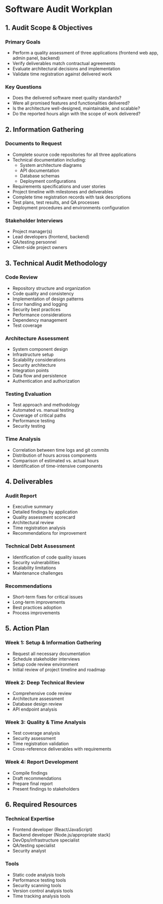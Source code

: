 # Software Audit Workplan

## 1. Audit Scope & Objectives

### Primary Goals
- Perform a quality assessment of three applications (frontend web app, admin panel, backend)
- Verify deliverables match contractual agreements
- Evaluate architectural decisions and implementation
- Validate time registration against delivered work

### Key Questions
- Does the delivered software meet quality standards?
- Were all promised features and functionalities delivered?
- Is the architecture well-designed, maintainable, and scalable?
- Do the reported hours align with the scope of work delivered?

## 2. Information Gathering

### Documents to Request
- Complete source code repositories for all three applications
- Technical documentation including:
  - System architecture diagrams
  - API documentation
  - Database schemas
  - Deployment configurations
- Requirements specifications and user stories
- Project timeline with milestones and deliverables
- Complete time registration records with task descriptions
- Test plans, test results, and QA processes
- Deployment procedures and environments configuration

### Stakeholder Interviews
- Project manager(s)
- Lead developers (frontend, backend)
- QA/testing personnel
- Client-side project owners

## 3. Technical Audit Methodology

### Code Review
- Repository structure and organization
- Code quality and consistency
- Implementation of design patterns
- Error handling and logging
- Security best practices
- Performance considerations
- Dependency management
- Test coverage

### Architecture Assessment
- System component design
- Infrastructure setup
- Scalability considerations
- Security architecture
- Integration points
- Data flow and persistence
- Authentication and authorization

### Testing Evaluation
- Test approach and methodology
- Automated vs. manual testing
- Coverage of critical paths
- Performance testing
- Security testing

### Time Analysis
- Correlation between time logs and git commits
- Distribution of hours across components
- Comparison of estimated vs. actual hours
- Identification of time-intensive components

## 4. Deliverables

### Audit Report
- Executive summary
- Detailed findings by application
- Quality assessment scorecard
- Architectural review
- Time registration analysis
- Recommendations for improvement

### Technical Debt Assessment
- Identification of code quality issues
- Security vulnerabilities
- Scalability limitations
- Maintenance challenges

### Recommendations
- Short-term fixes for critical issues
- Long-term improvements
- Best practices adoption
- Process improvements

## 5. Action Plan

### Week 1: Setup & Information Gathering
- Request all necessary documentation
- Schedule stakeholder interviews
- Setup code review environment
- Initial review of project timeline and roadmap

### Week 2: Deep Technical Review
- Comprehensive code review
- Architecture assessment
- Database design review
- API endpoint analysis

### Week 3: Quality & Time Analysis
- Test coverage analysis
- Security assessment
- Time registration validation
- Cross-reference deliverables with requirements

### Week 4: Report Development
- Compile findings
- Draft recommendations
- Prepare final report
- Present findings to stakeholders

## 6. Required Resources

### Technical Expertise
- Frontend developer (React/JavaScript)
- Backend developer (Node.js/appropriate stack)
- DevOps/infrastructure specialist
- QA/testing specialist
- Security analyst

### Tools
- Static code analysis tools
- Performance testing tools
- Security scanning tools
- Version control analysis tools
- Time tracking analysis tools 